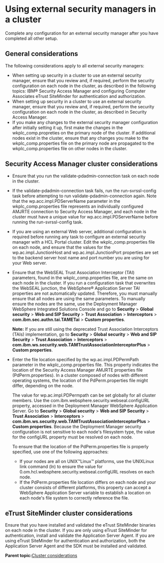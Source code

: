 # Using external security managers in a cluster

Complete any configuration for an external security manager after you have completed all other setup.

## General considerations

The following considerations apply to all external security managers:

-   When setting up security in a cluster to use an external security manager, ensure that you review and, if required, perform the security configuration on each node in the cluster, as described in the following topics: IBM® Security Access Manager and configuring Computer Associates eTrust SiteMinder for authentication and authorization.
-   When setting up security in a cluster to use an external security manager, ensure that you review and, if required, perform the security configuration on each node in the cluster, as described in Security Access Manager.
-   If you make any changes to the external security manager configuration after initially setting it up, first make the changes in the wkplc\_comp.propreties on the primary node of the cluster. If additional nodes exist in the cluster, ensure that any changes you make to the wkplc\_comp.properties file on the primary node are propagated to the wkplc\_comp.properties file on other nodes in the cluster.

## Security Access Manager cluster considerations

-   Ensure that you run the validate-pdadmin-connection task on each node in the cluster.
-   If the validate-pdadmin-connection task fails, run the run-svrssl-config task before attempting to run validate-pdadmin-connection again. Note that the wp.acc.impl.PDServerName parameter in the wkplc\_comp.properties file represents an individually configured AMJRTE connection to Security Access Manager, and each node in the cluster must have a unique value for wp.acc.impl.PDServerName before running the run-svrssl-config task.
-   If you are using an external Web server, additional configuration is required before running any task to configure an external security manager with a HCL Portal cluster. Edit the wkplc\_comp.properties file on each node, and ensure that the values for the wp.ac.impl.JunctionHost and wp.ac.impl.JunctionPort properties are set to the backend server host name and port number you are using for your Web server.
-   Ensure that the WebSEAL Trust Association Interceptor \(TAI\) parameters, found in the wkplc\_comp.properties file, are the same on each node in the cluster. If you run a configuration task that overwrites the WebSEAL junction, the WebSphere® Application Server TAI properties are not automatically updated. Therefore, you must manually ensure that all nodes are using the same parameters. To manually ensure the nodes are the same, use the Deployment Manager WebSphere Integrated Solutions Console and go to **Security** \> **Global security** \> **Web and SIP Security** \> **Trust Association** \> **Interceptors** \> **com.ibm.sec.authn.tai.TAMETai** \> **Custom properties**.

    **Note:** If you are still using the deprecated Trust Association Interceptors \(TAIs\) implementation, go to **Security** \> **Global security** \> **Web and SIP Security** \> **Trust Association** \> **Interceptors** \> **com.ibm.ws.security.web.TAMTrustAssociationInterceptorPlus** \> **Custom properties**.

-   Enter the file location specified by the wp.ac.impl.PDPermPath parameter in the wkplc\_comp.properties file. This property indicates the location of the Security Access Manager AMJRTE properties file \(PdPerm.properties\). In a cluster composed of nodes with different operating systems, the location of the PdPerm.properties file might differ, depending on the node.

    The value for wp.ac.impl.PDPermpath can be set globally for all cluster members. Use the com.ibm.websphere.security.webseal.configURL property, accessed in the Deployment Manager WebSphere Application Server. Go to **Security** \> **Global security** \> **Web and SIP Security** \> **Trust Association** \> **Interceptors** \> **com.ibm.ws.security.web.TAMTrustAssociationInterceptorPlus** \> **Custom properties**. Because the Deployment Manager security configuration is not sensitive to each node's filesystem type, the value for the configURL property must be resolved on each node.

    To ensure that the location of the PdPerm.properties file is properly specified, use one of the following approaches:

    -   If your nodes are all on UNIX™Linux™ platforms, use the UNIXLinux link command \(ln\) to ensure the value for 0.om.hcl.websphere.security.webseal.configURL resolves on each node.
    -   If the PdPerm.properties file location differs on each node and your cluster consists of different platforms, this property can accept a WebSphere Application Server variable to establish a location on each node's file system to correctly reference the file.

## eTrust SiteMinder cluster considerations

Ensure that you have installed and validated the eTrust SiteMinder binaries on each node in the cluster. If you are only using eTrust SiteMinder for authentication, install and validate the Application Server Agent. If you are using eTrust SiteMinder for authentication and authorization, both the Application Server Agent and the SDK must be installed and validated.

**Parent topic:**[Cluster considerations](../plan/plan_clus_ovr.md)

